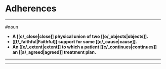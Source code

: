 # Adherences
---
#noun
- **A [[c/_close|close]] physical union of two [[o/_objects|objects]].**
- **[[f/_faithful|Faithful]] support for some [[c/_cause|cause]].**
- **An [[e/_extent|extent]] to which a patient [[c/_continues|continues]] an [[a/_agreed|agreed]] treatment plan.**
---
---
